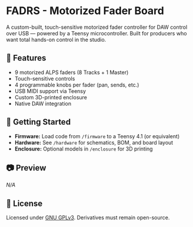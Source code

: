 # FADRS - Motorized Fader Board

A custom-built, touch-sensitive motorized fader controller for DAW control over USB — powered by a Teensy microcontroller. Built for producers who want total hands-on control in the studio.

## 🔧 Features
- 9 motorized ALPS faders (8 Tracks + 1 Master)
- Touch-sensitive controls
- 4 programmable knobs per fader (pan, sends, etc.)
- USB MIDI support via Teensy
- Custom 3D-printed enclosure
- Native DAW integration

## 🚀 Getting Started
- **Firmware:** Load code from `/firmware` to a Teensy 4.1 (or equivalent)
- **Hardware:** See `/hardware` for schematics, BOM, and board layout
- **Enclosure:** Optional models in `/enclosure` for 3D printing

## 📷 Preview
*N/A*


## 📜 License
Licensed under [GNU GPLv3](LICENSE). Derivatives must remain open-source.
